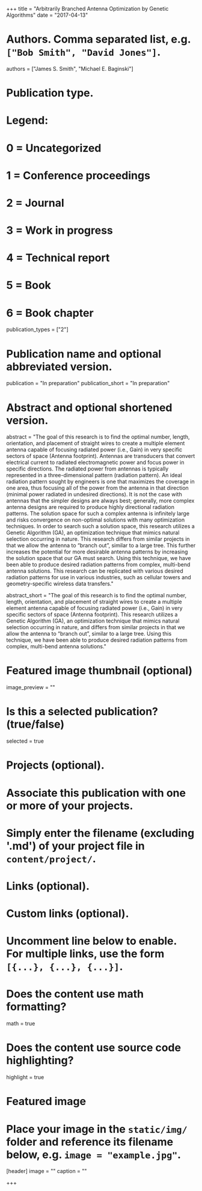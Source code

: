 +++
title = "Arbitrarily Branched Antenna Optimization by Genetic Algorithms"
date = "2017-04-13"

# Authors. Comma separated list, e.g. `["Bob Smith", "David Jones"]`.
authors = ["James S. Smith", "Michael E. Baginski"]

# Publication type.
# Legend:
# 0 = Uncategorized
# 1 = Conference proceedings
# 2 = Journal
# 3 = Work in progress
# 4 = Technical report
# 5 = Book
# 6 = Book chapter
publication_types = ["2"]

# Publication name and optional abbreviated version.
publication = "In preparation"
publication_short = "In preparation"

# Abstract and optional shortened version.
abstract = "The goal of this research is to find the optimal number, length, orientation, and placement of straight wires to create a multiple element antenna capable of focusing radiated power (i.e., Gain) in very specific sectors of space (Antenna footprint). Antennas are transducers that convert electrical current to radiated electromagnetic power and focus power in specific directions. The radiated power from antennas is typically represented in a three-dimensional pattern (radiation pattern). An ideal radiation pattern sought by engineers is one that maximizes the coverage in one area, thus focusing all of the power from the antenna in that direction (minimal power radiated in undesired directions). It is not the case with antennas that the simpler designs are always best; generally, more complex antenna designs are required to produce highly directional radiation patterns. The solution space for such a complex antenna is infinitely large and risks convergence on non-optimal solutions with many optimization techniques. In order to search such a solution space, this research utilizes a Genetic Algorithm (GA), an optimization technique that mimics natural selection occurring in nature. This research differs from similar projects in that we allow the antenna to “branch out”, similar to a large tree. This further increases the potential for more desirable antenna patterns by increasing the solution space that our GA must search. Using this technique, we have been able to produce desired radiation patterns from complex, multi-bend antenna solutions. This research can be replicated with various desired radiation patterns for use in various industries, such as cellular towers and geometry-specific wireless data transfers."

abstract_short = "The goal of this research is to find the optimal number, length, orientation, and placement of straight wires to create a multiple element antenna capable of focusing radiated power (i.e., Gain) in very specific sectors of space (Antenna footprint). This research utilizes a Genetic Algorithm (GA), an optimization technique that mimics natural selection occurring in nature, and differs from similar projects in that we allow the antenna to “branch out”, similar to a large tree. Using this technique, we have been able to produce desired radiation patterns from complex, multi-bend antenna solutions."

# Featured image thumbnail (optional)
image_preview = ""

# Is this a selected publication? (true/false)
selected = true

# Projects (optional).
#   Associate this publication with one or more of your projects.
#   Simply enter the filename (excluding '.md') of your project file in `content/project/`.

# Links (optional).


# Custom links (optional).
#   Uncomment line below to enable. For multiple links, use the form `[{...}, {...}, {...}]`.

# Does the content use math formatting?
math = true

# Does the content use source code highlighting?
highlight = true

# Featured image
# Place your image in the `static/img/` folder and reference its filename below, e.g. `image = "example.jpg"`.
[header]
image = ""
caption = ""

+++

